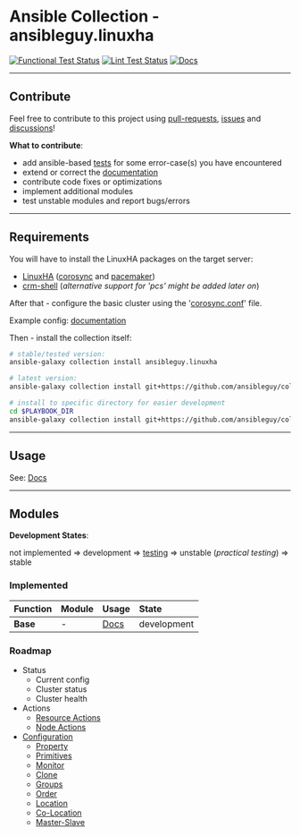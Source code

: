 # Ansible Collection - ansibleguy.linuxha

[![Functional Test Status](https://badges.ansibleguy.net/linuxha.collection.test.svg)](https://github.com/ansibleguy/collection_linuxha/blob/latest/scripts/test.sh)
[![Lint Test Status](https://badges.ansibleguy.net/linuxha.collection.lint.svg)](https://github.com/ansibleguy/collection_linuxha/blob/latest/scripts/lint.sh)
[![Docs](https://readthedocs.org/projects/linuxha_ansible/badge/?version=latest&style=flat)](https://linuxha.ansibleguy.net)
<!--[![Ansible Galaxy](https://img.shields.io/ansible/collection/2148)](https://galaxy.ansible.com/ansibleguy/linuxha)-->

----

## Contribute

Feel free to contribute to this project using [pull-requests](https://github.com/ansibleguy/collection_linuxha/pulls), [issues](https://github.com/ansibleguy/collection_linuxha/issues) and [discussions](https://github.com/ansibleguy/collection_linuxha/discussions)!

**What to contribute**:

* add ansible-based [tests](https://github.com/ansibleguy/collection_linuxha/blob/latest/tests) for some error-case(s) you have encountered
* extend or correct the [documentation](https://github.com/ansibleguy/collection_linuxha/blob/latest/docs)
* contribute code fixes or optimizations
* implement additional modules
* test unstable modules and report bugs/errors

----

## Requirements

You will have to install the LinuxHA packages on the target server:
* [LinuxHA](https://wiki.clusterlabs.org/wiki/Install) ([corosync](https://github.com/corosync/corosync) and [pacemaker](https://github.com/ClusterLabs/pacemaker))
* [crm-shell](https://github.com/ClusterLabs/crmsh) (_alternative support for 'pcs' might be added later on_)

After that - configure the basic cluster using the '[corosync.conf](https://linux.die.net/man/5/corosync.conf)' file.

Example config: [documentation](https://linuxha.ansibleguy.net/en/latest/usage/config.html)

Then - install the collection itself:

```bash
# stable/tested version:
ansible-galaxy collection install ansibleguy.linuxha

# latest version:
ansible-galaxy collection install git+https://github.com/ansibleguy/collection_linuxha.git

# install to specific directory for easier development
cd $PLAYBOOK_DIR
ansible-galaxy collection install git+https://github.com/ansibleguy/collection_linuxha.git -p ./collections
```

----

## Usage

See: [Docs](https://linuxha.ansibleguy.net)

----

## Modules

**Development States**:

not implemented => development => [testing](https://github.com/ansibleguy/collection_linuxha/tree/latest/tests) => unstable (_practical testing_) => stable

### Implemented


| Function            | Module | Usage                                                                | State       |
|:--------------------|:-------|:---------------------------------------------------------------------|:------------|
| **Base**            | -      | [Docs](https://linuxha.ansibleguy.net/en/latest/modules/) | development |

### Roadmap

- Status
  - Current config
  - Cluster status
  - Cluster health
- Actions
  - [Resource Actions](https://crmsh.github.io/man-2.0/#cmdhelp_resource)
  - [Node Actions](https://crmsh.github.io/man-2.0/#cmdhelp_node)
- [Configuration](https://crmsh.github.io/man-2.0/#cmdhelp_configure)
  - [Property](https://crmsh.github.io/man-2.0/#cmdhelp_configure_property)
  - [Primitives](https://crmsh.github.io/man-2.0/#cmdhelp_configure_primitive)
  - [Monitor](https://crmsh.github.io/man-2.0/#cmdhelp_configure_monitor)
  - [Clone](https://crmsh.github.io/man-2.0/#cmdhelp_configure_clone)
  - [Groups](https://crmsh.github.io/man-2.0/#cmdhelp_configure_group)
  - [Order](https://crmsh.github.io/man-2.0/#cmdhelp_configure_order)
  - [Location](https://crmsh.github.io/man-2.0/#cmdhelp_configure_location)
  - [Co-Location](https://crmsh.github.io/man-2.0/#cmdhelp_configure_colocation)
  - [Master-Slave](https://crmsh.github.io/man-2.0/#cmdhelp_configure_ms)
